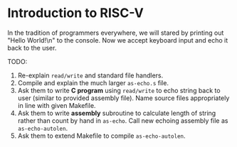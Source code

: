 # Introduction to RISC-V 

In the tradition of programmers everywhere, we will stared by printing out
"Hello World!\n" to the console. Now we accept keyboard input and echo 
it back to the user.  



TODO: 

 1. Re-explain `read/write` and standard file handlers. 
 1. Compile and explain the much larger `as-echo.s` file. 
 1. Ask them to write **C program** using `read/write` to echo string back to
    user (similar to provided assembly file). Name source files appropriately
    in line with given Makefile.
 1. Ask them to write **assembly** subroutine to calculate length of string
    rather than count by hand in `as-echo`. Call new echoing assembly file as
    `as-echo-autolen`. 
 1. Ask them to extend Makefile to compile `as-echo-autolen`. 
